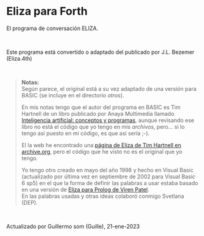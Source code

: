 # Eliza para Forth

El programa de conversación ELIZA.

<br>

Este programa está convertido o adaptado del publicado por J.L. Bezemer (Eliza.4th)

<br>

> **Notas:** <br>
> Según parece, el original está a su vez adaptado de una versión para BASIC (se incluye en el directorio _otros_).
>
> En mis notas tengo que el autor del programa en BASIC es Tim Hartnell de un libro publicado por Anaya Multimedia llamado [Inteligencia artificial: conceptos y programas](https://trastero.speccy.org/cosas/Libros/Inteligencia_art.htm), aunque revisando ese libro no está el código que yo tengo en mis _archivos_, pero... si lo tengo así puesto en mi código, es que así sería ;-).
>
> El la web he encontrado una [página de Eliza de Tim Hartnell en archive.org](https://archive.org/details/elizath.qb64), pero el código que he visto no es el original que yo tengo.
>
> Yo tengo otro creado en mayo del año 1998 y hecho en Visual Basic (actualizado por última vez en septiembre de 2002 para Visual Basic 6 sp5) en el que la forma de definir las palabras a usar estaba basado en una versión de [Eliza para Prolog de Viren Patel](http://www-poleia.lip6.fr/~zucker/Teaching/DESS-EA/eliza.pro).<br>
> En las palabras usadas y otras ideas colaboró conmigo Svetlana (DEP).
>

<br>


Actualizado por Guillermo som (Guille), 21-ene-2023
